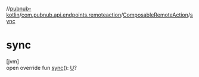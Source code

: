 //[pubnub-kotlin](../../../index.md)/[com.pubnub.api.endpoints.remoteaction](../index.md)/[ComposableRemoteAction](index.md)/[sync](sync.md)

# sync

[jvm]\
open override fun [sync](sync.md)(): [U](index.md)?
